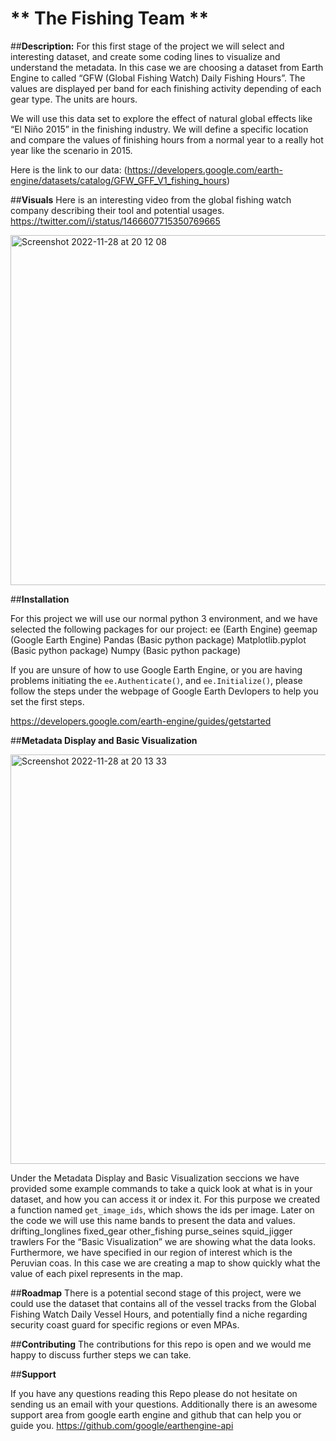 



# ** The Fishing Team ** 

##**Description:**
For this first stage of the project we will select and interesting dataset, and create some coding lines to visualize and understand the metadata. In this case we are choosing a dataset from Earth Engine to called “GFW (Global Fishing Watch) Daily Fishing Hours”. The values are displayed per band for each finishing activity depending of each gear type. The units are hours. 

We will use this data set to explore the effect of natural global effects like “El Niño 2015” in the finishing industry. We will define a specific location and compare the values of finishing hours from a normal year to a really hot year like the scenario in 2015. 

Here is the link to our data:
(https://developers.google.com/earth-engine/datasets/catalog/GFW_GFF_V1_fishing_hours)

##**Visuals**
Here is an interesting video from the global fishing watch company describing their tool and potential usages. 
https://twitter.com/i/status/1466607715350769665

<img width="560" alt="Screenshot 2022-11-28 at 20 12 08" src="https://user-images.githubusercontent.com/110002614/204437845-87b9ac57-6944-45d7-ae79-b035ee656554.png">

##**Installation**

For this project we will use our normal python 3 environment, and we have selected the following packages for our project:
ee (Earth Engine)
geemap (Google Earth Engine)
Pandas (Basic python package)
Matplotlib.pyplot (Basic python package)
Numpy (Basic python package)

If you are unsure of how to use Google Earth Engine, or you are having problems initiating the `ee.Authenticate()`, and `ee.Initialize()`, please follow the steps under the webpage of Google Earth Devlopers to help you set the first steps.

https://developers.google.com/earth-engine/guides/getstarted

##**Metadata Display and Basic Visualization**
 
 <img width="655" alt="Screenshot 2022-11-28 at 20 13 33" src="https://user-images.githubusercontent.com/110002614/204438134-ea688841-9f4b-473d-b72e-386b5c343024.png">
 
Under the Metadata Display and Basic Visualization seccions we have provided some example commands to take a quick look at what is in your dataset, and how you can access it or index it.
For this purpose we created a function named `get_image_ids`, which shows the ids per image. Later on the code we will use this name bands to present the data and values.
drifting_longlines
fixed_gear
other_fishing
purse_seines
squid_jigger
trawlers
For the “Basic Visualization” we are showing what the data looks. Furthermore,  we have specified in our region of interest which is the Peruvian coas. In this case we are creating a map to show quickly what the value of each pixel represents in the map. 

##**Roadmap**
There is a potential second stage of this project, were we could use the dataset that contains all of the vessel tracks from the Global Fishing Watch Daily Vessel Hours, and potentially find a niche regarding security coast guard for specific regions or even MPAs.


##**Contributing**
The contributions for this repo is open and we would me happy to discuss further steps we can take.

##**Support**

If you have any questions reading this Repo please do not hesitate on sending us an email with your questions. Additionally there is an awesome support area from google earth engine and github that can help you or guide you.
https://github.com/google/earthengine-api


